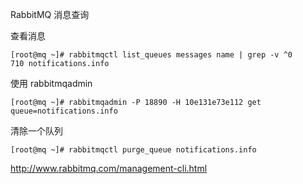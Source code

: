 RabbitMQ 消息查询

查看消息

```shell
[root@mq ~]# rabbitmqctl list_queues messages name | grep -v ^0
710 notifications.info
```

使用 rabbitmqadmin

```shell
[root@mq ~]# rabbitmqadmin -P 18890 -H 10e131e73e112 get queue=notifications.info
```

清除一个队列

```shell
[root@mq ~]# rabbitmqctl purge_queue notifications.info
```

http://www.rabbitmq.com/management-cli.html